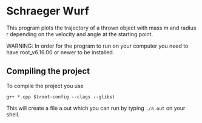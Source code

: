 # Schraeger Wurf
This program plots the trajectory of a thrown object with mass m and radius r depending
on the velocity and angle at the starting point.

WARNING: In order for the program to run on your computer you need to have root_v6.16.00 or
newer to be installed.


## Compiling the project
To compile the project you use

```g++ *.cpp $(root-config --clags --glibs)```

This will create a file a.out which you can run by typing
```./a.out```
on your shell.
